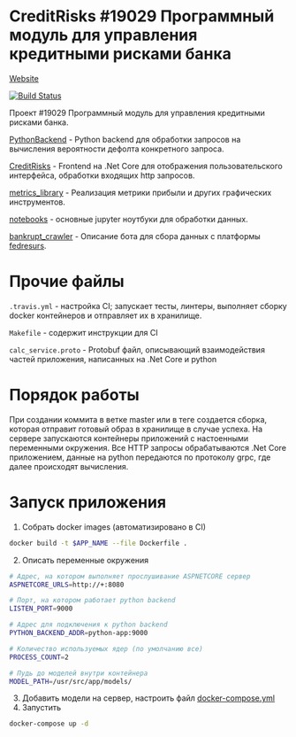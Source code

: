 # CreditRisks #19029 Программный модуль для управления кредитными рисками банка

[Website](http://credit-risks.asciishell.ru/)

[![Build Status](https://travis-ci.com/goo-goo-goo-joob/CreditRisks.svg?token=eht78Z7mqWPNCUpFTSub&branch=master)](https://travis-ci.com/goo-goo-goo-joob/CreditRisks)

Проект #19029 Программный модуль для управления кредитными рисками банка.

[PythonBackend](/PythonBackend) - Python backend для обработки запросов на вычисления вероятности дефолта конкретного запроса.

[CreditRisks](/CreditRisks) - Frontend на .Net Core для отображения пользовательского интерфейса, обработки входящих http запросов.

[metrics_library](/metrics_library) - Реализация метрики прибыли и других графических инструментов.

[notebooks](/notebooks) - основные jupyter ноутбуки для обработки данных.

[bankrupt_crawler](/bankrupt_crawler) - Описание бота для сбора данных с платформы [fedresurs](/https://bankrot.fedresurs.ru/).

# Прочие файлы

`.travis.yml` - настройка CI; запускает тесты, линтеры, выполняет сборку docker контейнеров и отправляет их в хранилище.

`Makefile` - содержит инструкции для CI

`calc_service.proto` - Protobuf файл, описывающий взаимодействия частей приложения, написанных на .Net Core и python

# Порядок работы

При создании коммита в ветке master или в теге создается сборка, которая отправит готовый образ в хранилище в случае успеха.
На сервере запускаются контейнеры приложений с настоенными переменными окружения.
Все HTTP запросы обрабатываются .Net Core приложением, данные на python передаются по протоколу grpc, где далее происходят вычисления.

# Запуск приложения

1. Собрать docker images (автоматизировано в CI)
```bash
docker build -t $APP_NAME --file Dockerfile .
```
2. Описать переменные окружения
```bash
# Адрес, на котором выполняет прослушивание ASPNETCORE сервер
ASPNETCORE_URLS=http://+:8080

# Порт, на котором работает python backend
LISTEN_PORT=9000

# Адрес для подключения к python backend
PYTHON_BACKEND_ADDR=python-app:9000

# Количество используемых ядер (по умолчанию все) 
PROCESS_COUNT=2

# Пудь до моделей внутри контейнера
MODEL_PATH=/usr/src/app/models/
```
3. Добавить модели на сервер, настроить файл [docker-compose.yml](docker-compose.yml)
4. Запустить
```bash
docker-compose up -d
```
